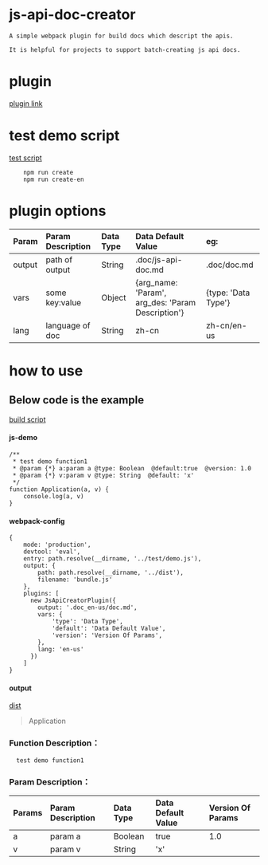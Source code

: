 # js-api-doc-creator

```
A simple webpack plugin for build docs which descript the apis.

It is helpful for projects to support batch-creating js api docs.
```
# plugin
[plugin link](plugin/js-api-creator.plugin.js)


# test demo script
[test script](package.json)
```
    npm run create
    npm run create-en
```

# plugin options
  |Param|Param Description|Data Type|Data Default Value|eg:|
  |:----- |:----- |:----- |:----- |:----- |
  |output|path of output|String|.doc/js-api-doc.md|.doc/doc.md|
  |vars|some key:value|Object|{arg_name: 'Param', arg_des: 'Param Description'}|{type: 'Data Type'} |
  |lang|language of doc|String|zh-cn|zh-cn/en-us|

# how to use

## Below code is the example

[build script](build/build-doc.js)
#### js-demo
```
/**
 * test demo function1
 * @param {*} a:param a @type: Boolean  @default:true  @version: 1.0
 * @param {*} v:param v @type: String  @default: 'x'
 */
function Application(a, v) {
    console.log(a, v)
}
```

#### webpack-config
```
{
    mode: 'production',
    devtool: 'eval',
    entry: path.resolve(__dirname, '../test/demo.js'),
    output: {
        path: path.resolve(__dirname, '../dist'),
        filename: 'bundle.js'
    },
    plugins: [
      new JsApiCreatorPlugin({
        output: '.doc_en-us/doc.md',
        vars: {
            'type': 'Data Type',
            'default': 'Data Default Value',
            'version': 'Version Of Params',
        },
        lang: 'en-us'
      })
    ]
}
```
#### output
[dist](dist/.doc_en-us/doc.md)

> Application
### Function Description：

      test demo function1

### Param Description：
  |Params|Param Description|Data Type|Data Default Value|Version Of Params|
  |:----- |:----- |:----- |:----- |:----- |
  |a|param a|Boolean|true|1.0|
  |v|param v|String|'x'| |

